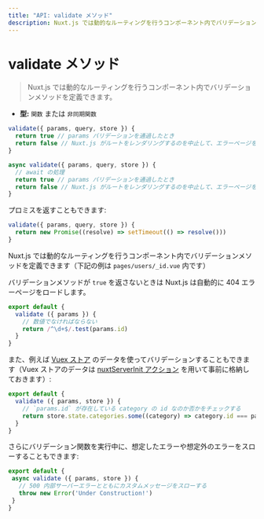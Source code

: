 ```yaml
---
title: "API: validate メソッド"
description: Nuxt.js では動的なルーティングを行うコンポーネント内でバリデーションメソッドを定義できます。
---
```


# validate メソッド

> Nuxt.js では動的なルーティングを行うコンポーネント内でバリデーションメソッドを定義できます。

- **型:** `関数` または `非同期関数`

```js
validate({ params, query, store }) {
  return true // params バリデーションを通過したとき
  return false // Nuxt.js がルートをレンダリングするのを中止して、エラーページを表示させる
}
```

```js
async validate({ params, query, store }) {
  // await の処理
  return true // params バリデーションを通過したとき
  return false // Nuxt.js がルートをレンダリングするのを中止して、エラーページを表示させる
}
```

プロミスを返すこともできます:

```js
validate({ params, query, store }) {
  return new Promise((resolve) => setTimeout(() => resolve()))
}
```

Nuxt.js では動的なルーティングを行うコンポーネント内でバリデーションメソッドを定義できます（下記の例は `pages/users/_id.vue` 内です）

バリデーションメソッドが `true` を返さないときは Nuxt.js は自動的に 404 エラーページをロードします。

```js
export default {
  validate ({ params }) {
    // 数値でなければならない
    return /^\d+$/.test(params.id)
  }
}
```

また、例えば [Vuex ストア](/guide/vuex-store) のデータを使ってバリデーションすることもできます（Vuex ストアのデータは [nuxtServerInit アクション](/guide/vuex-store#nuxtserverinit-アクション) を用いて事前に格納しておきます）:

```js
export default {
  validate ({ params, store }) {
    // `params.id` が存在している category の id なのか否かをチェックする
    return store.state.categories.some((category) => category.id === params.id)
  }
}
```

さらにバリデーション関数を実行中に、想定したエラーや想定外のエラーをスローすることもできます:

 ```js
export default {
  async validate ({ params, store }) {
    // 500 内部サーバーエラーとともにカスタムメッセージをスローする
    throw new Error('Under Construction!')
  }
}
```
